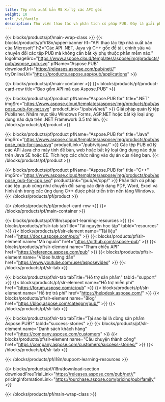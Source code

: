 ```yaml
---
title: Tệp nhà xuất bản MS Xử lý các API gốc
weight: 10
url: /vi/family
description: Thư viện thao tác và phân tích cú pháp PUB. Đây là giải pháp API để tải, chỉnh sửa, hiển thị và chuyển đổi các tệp của nhà xuất bản MS sang tệp PDF trên bất kỳ nền tảng nào.
---
```


{{< blocks/products/pf/main-wrap-class >}}
{{< blocks/products/pf/i18n/upper-banner h1="API thao tác tệp nhà xuất bản của Microsoft" h2="Các API .NET, Java và C++ gốc để tải, chỉnh sửa và chuyển đổi các tệp PUB mà không cần bất kỳ phụ thuộc phần mềm nào." logoImageSrc="https://www.aspose.cloud/templates/aspose/img/products/pub/aspose_pub.svg" pfName="Aspose.PUB" downloadUrl="https://releases.aspose.com/pub/net//" tryOnlineUrl="https://products.aspose.app/pub/applications" >}}

{{< blocks/products/pf/main-container >}}
{{< blocks/products/pf/product-card-row title="Bao gồm API mã cao Aspose.PUB" >}}

{{< blocks/products/pf/product pfName="Aspose.PUB for" title=".NET" imgSrc="https://www.aspose.cloud/templates/aspose/img/products/pub/aspose_pub-for-net.svg" productLink="/pub/vi/net/" >}}
Giải pháp quản lý tệp Publisher. Nhắm mục tiêu Windows Forms, ASP.NET hoặc bất kỳ loại ứng dụng nào dựa trên .NET Framework 3.5 trở lên.
{{< /blocks/products/pf/product >}}

{{< blocks/products/pf/product pfName="Aspose.PUB for" title="Java" imgSrc="https://www.aspose.cloud/templates/aspose/img/products/pub/aspose_pub-for-java.svg" productLink="/pub/vi/java/" >}}
Các tệp PUB xử lý các API Java cho máy tính để bàn, web hoặc bất kỳ loại ứng dụng nào dựa trên Java SE hoặc EE. Tích hợp các chức năng vào dự án của riêng bạn.
{{< /blocks/products/pf/product >}}

{{< blocks/products/pf/product pfName="Aspose.PUB for" title="C++" imgSrc="https://www.aspose.cloud/templates/aspose/img/products/pub/aspose_pub-for-cpp.svg" productLink="/pub/vi/cpp/" >}}
Phân tích cú pháp các tệp .pub cũng như chuyển đổi sang các định dạng PDF, Word, Excel và hình ảnh trong các ứng dụng C++ được phát triển trên nền tảng Windows.
{{< /blocks/products/pf/product >}}

{{< /blocks/products/pf/product-card-row >}}
{{< /blocks/products/pf/main-container >}}

{{< blocks/products/pf/i18n/support-learning-resources >}}
{{< blocks/products/pf/slr-tab tabTitle="Tài nguyên học tập" tabId="resources" >}}
{{< blocks/products/pf/slr-element name="Tài liệu" href="https://docs.aspose.com/pub/" >}}
{{< blocks/products/pf/slr-element name="Mã nguồn" href="https://github.com/aspose-pub" >}}
{{< blocks/products/pf/slr-element name="Tham chiếu API" href="https://reference.aspose.com/pub" >}}
{{< blocks/products/pf/slr-element name="Video hướng dẫn" href="https://www.youtube.com/user/asposevideo" >}}
{{< /blocks/products/pf/slr-tab >}}

{{< blocks/products/pf/slr-tab tabTitle="Hỗ trợ sản phẩm" tabId="support" >}}
{{< blocks/products/pf/slr-element name="Hỗ trợ miễn phí" href="https://forum.aspose.com/c/pub" >}}
{{< blocks/products/pf/slr-element name="Hỗ trợ trả phí" href="https://helpdesk.aspose.com/" >}}
{{< blocks/products/pf/slr-element name="Blog" href="https://blog.aspose.com/category/pub/" >}}
{{< /blocks/products/pf/slr-tab >}}

{{< blocks/products/pf/slr-tab tabTitle="Tại sao lại là dòng sản phẩm Aspose.PUB?" tabId="success-stories" >}}
{{< blocks/products/pf/slr-element name="Danh sách khách hàng" href="https://company.aspose.com/customers" >}}
{{< blocks/products/pf/slr-element name="Câu chuyện thành công" href="https://company.aspose.com/customers/success-stories/" >}}
{{< /blocks/products/pf/slr-tab >}}

{{< /blocks/products/pf/i18n/support-learning-resources >}}

{{< blocks/products/pf/i18n/download-section downloadFreeTrialLink="https://releases.aspose.com/pub/net//" pricingInformationLink="https://purchase.aspose.com/pricing/pub/family" >}}

{{< /blocks/products/pf/main-wrap-class >}}
